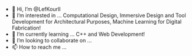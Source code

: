 - 👋 Hi, I’m @LefKourII
- 👀 I’m interested in ... Computational Design, Immersive Design and Tool Development for Architectural Purposes, Machine Learning for Digital Fabrication!
- 🌱 I’m currently learning ... C++ and Web Development!
- 💞️ I’m looking to collaborate on ... 
- 📫 How to reach me ...

<!---
LefKourII/LefKourII is a ✨ special ✨ repository because its `README.md` (this file) appears on your GitHub profile.
You can click the Preview link to take a look at your changes.
--->

